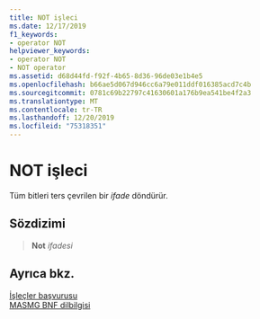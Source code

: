 ```yaml
---
title: NOT işleci
ms.date: 12/17/2019
f1_keywords:
- operator NOT
helpviewer_keywords:
- operator NOT
- NOT operator
ms.assetid: d68d44fd-f92f-4b65-8d36-96de03e1b4e5
ms.openlocfilehash: b66ae5d067d946cc6a79e011ddf016385acd7c4b
ms.sourcegitcommit: 0781c69b22797c41630601a176b9ea541be4f2a3
ms.translationtype: MT
ms.contentlocale: tr-TR
ms.lasthandoff: 12/20/2019
ms.locfileid: "75318351"
---
```

# <a name="operator-not"></a>NOT işleci

Tüm bitleri ters çevrilen bir *ifade* döndürür.

## <a name="syntax"></a>Sözdizimi

> **Not** *ifadesi*

## <a name="see-also"></a>Ayrıca bkz.

[İşleçler başvurusu](operators-reference.md)\
[MASMG BNF dilbilgisi](masm-bnf-grammar.md)

